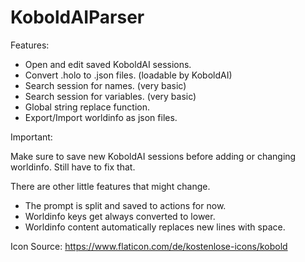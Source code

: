 # KoboldAIParser

Features: 

* Open and edit saved KoboldAI sessions. 
* Convert .holo to .json files. (loadable by KoboldAI)
* Search session for names. (very basic)
* Search session for variables. (very basic)
* Global string replace function.
* Export/Import worldinfo as json files.

Important:

Make sure to save new KoboldAI sessions before adding or changing worldinfo.
Still have to fix that.

There are other little features that might change.
* The prompt is split and saved to actions for now.
* Worldinfo keys get always converted to lower.
* Worldinfo content automatically replaces new lines with space.

Icon Source:
https://www.flaticon.com/de/kostenlose-icons/kobold
